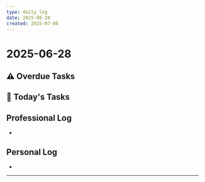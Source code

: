 ```yaml
---
type: daily_log
date: 2025-06-28
created: 2025-07-08
---
```


# 2025-06-28

## ⚠️ Overdue Tasks


## 📅 Today's Tasks



## Professional Log
- 

## Personal Log
- 

---
